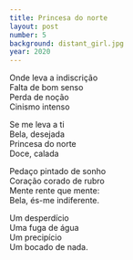 ```yaml
---
title: Princesa do norte
layout: post
number: 5
background: distant_girl.jpg
year: 2020
---
```


Onde leva a indiscrição  
Falta de bom senso  
Perda de noção  
Cinismo intenso  

Se me leva a ti  
Bela, desejada  
Princesa do norte  
Doce, calada  

Pedaço pintado de sonho  
Coração corado de rubro  
Mente rente que mente:  
Bela, és-me indiferente.  

Um desperdício  
Uma fuga de água  
Um precipício  
Um bocado de nada.  
